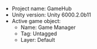 <!-- UNITY CODE ASSIST INSTRUCTIONS START -->
- Project name: GameHub
- Unity version: Unity 6000.2.0b11
- Active game object:
  - Name: Game Manager
  - Tag: Untagged
  - Layer: Default
<!-- UNITY CODE ASSIST INSTRUCTIONS END -->